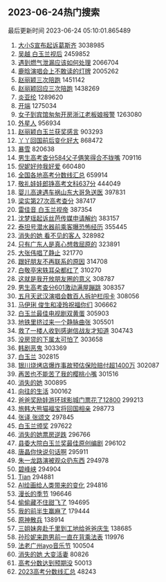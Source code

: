 ## 2023-06-24热门搜索 
最后更新时间 2023-06-24 05:10:01.865489 
1. [大小S宣布起诉葛斯齐](https://s.weibo.com/weibo?q=%E5%A4%A7%E5%B0%8FS%E5%AE%A3%E5%B8%83%E8%B5%B7%E8%AF%89%E8%91%9B%E6%96%AF%E9%BD%90&t=31&band_rank=1&Refer=top) 3038985
1. [吴越 白玉兰视后](https://s.weibo.com/weibo?q=%E5%90%B4%E8%B6%8A%20%E7%99%BD%E7%8E%89%E5%85%B0%E8%A7%86%E5%90%8E&t=31&band_rank=2&Refer=top) 2459852
1. [遇到燃气泄漏应该如何处理](https://s.weibo.com/weibo?q=%23%E9%81%87%E5%88%B0%E7%87%83%E6%B0%94%E6%B3%84%E6%BC%8F%E5%BA%94%E8%AF%A5%E5%A6%82%E4%BD%95%E5%A4%84%E7%90%86%23&t=31&band_rank=3&Refer=top) 2066704
1. [鹿晗演唱会上不敢读的灯牌](https://s.weibo.com/weibo?q=%23%E9%B9%BF%E6%99%97%E6%BC%94%E5%94%B1%E4%BC%9A%E4%B8%8A%E4%B8%8D%E6%95%A2%E8%AF%BB%E7%9A%84%E7%81%AF%E7%89%8C%23&t=31&band_rank=4&Refer=top) 2005262
1. [赵丽颖三次陪跑](https://s.weibo.com/weibo?q=%E8%B5%B5%E4%B8%BD%E9%A2%96%E4%B8%89%E6%AC%A1%E9%99%AA%E8%B7%91&t=31&band_rank=5&Refer=top) 1451142
1. [赵丽颖回应三次陪跑](https://s.weibo.com/weibo?q=%23%E8%B5%B5%E4%B8%BD%E9%A2%96%E5%9B%9E%E5%BA%94%E4%B8%89%E6%AC%A1%E9%99%AA%E8%B7%91%23&t=31&band_rank=13&Refer=top) 1438269
1. [炎亚纶](https://s.weibo.com/weibo?q=%E7%82%8E%E4%BA%9A%E7%BA%B6&t=31&band_rank=6&Refer=top) 1289620
1. [开端](https://s.weibo.com/weibo?q=%E5%BC%80%E7%AB%AF&t=31&band_rank=7&Refer=top) 1275034
1. [女子到宾馆匆匆开房浙江老板娘报警](https://s.weibo.com/weibo?q=%23%E5%A5%B3%E5%AD%90%E5%88%B0%E5%AE%BE%E9%A6%86%E5%8C%86%E5%8C%86%E5%BC%80%E6%88%BF%E6%B5%99%E6%B1%9F%E8%80%81%E6%9D%BF%E5%A8%98%E6%8A%A5%E8%AD%A6%23&t=31&band_rank=47&Refer=top) 1263080
1. [外星人](https://s.weibo.com/weibo?q=%E5%A4%96%E6%98%9F%E4%BA%BA&t=31&band_rank=8&Refer=top) 956934
1. [赵丽颖白玉兰获奖感言](https://s.weibo.com/weibo?q=%23%E8%B5%B5%E4%B8%BD%E9%A2%96%E7%99%BD%E7%8E%89%E5%85%B0%E8%8E%B7%E5%A5%96%E6%84%9F%E8%A8%80%23&t=31&band_rank=11&Refer=top) 903293
1. [丫丫回国前后变化好大](https://s.weibo.com/weibo?q=%23%E4%B8%AB%E4%B8%AB%E5%9B%9E%E5%9B%BD%E5%89%8D%E5%90%8E%E5%8F%98%E5%8C%96%E5%A5%BD%E5%A4%A7%23&t=31&band_rank=9&Refer=top) 868472
1. [暴雪](https://s.weibo.com/weibo?q=%E6%9A%B4%E9%9B%AA&t=31&band_rank=10&Refer=top) 820638
1. [男生高考查分584父子俩笑得合不拢嘴](https://s.weibo.com/weibo?q=%23%E7%94%B7%E7%94%9F%E9%AB%98%E8%80%83%E6%9F%A5%E5%88%86584%E7%88%B6%E5%AD%90%E4%BF%A9%E7%AC%91%E5%BE%97%E5%90%88%E4%B8%8D%E6%8B%A2%E5%98%B4%23&t=31&band_rank=12&Refer=top) 709116
1. [倪妮好帅我好爱](https://s.weibo.com/weibo?q=%E5%80%AA%E5%A6%AE%E5%A5%BD%E5%B8%85%E6%88%91%E5%A5%BD%E7%88%B1&t=31&band_rank=18&Refer=top) 660480
1. [全国各地高考分数线汇总](https://s.weibo.com/weibo?q=%23%E5%85%A8%E5%9B%BD%E5%90%84%E5%9C%B0%E9%AB%98%E8%80%83%E5%88%86%E6%95%B0%E7%BA%BF%E6%B1%87%E6%80%BB%23&t=31&band_rank=3&Refer=top) 659914
1. [敬礼娃娃郎铮高考文科637分](https://s.weibo.com/weibo?q=%23%E6%95%AC%E7%A4%BC%E5%A8%83%E5%A8%83%E9%83%8E%E9%93%AE%E9%AB%98%E8%80%83%E6%96%87%E7%A7%91637%E5%88%86%23&t=31&band_rank=14&Refer=top) 444049
1. [婴儿高速遇车祸山东大哥急送医](https://s.weibo.com/weibo?q=%23%E5%A9%B4%E5%84%BF%E9%AB%98%E9%80%9F%E9%81%87%E8%BD%A6%E7%A5%B8%E5%B1%B1%E4%B8%9C%E5%A4%A7%E5%93%A5%E6%80%A5%E9%80%81%E5%8C%BB%23&t=31&band_rank=25&Refer=top) 397831
1. [梁实第27次高考查分](https://s.weibo.com/weibo?q=%23%E6%A2%81%E5%AE%9E%E7%AC%AC27%E6%AC%A1%E9%AB%98%E8%80%83%E6%9F%A5%E5%88%86%23&t=31&band_rank=15&Refer=top) 387417
1. [雷佳音 白玉兰视帝](https://s.weibo.com/weibo?q=%E9%9B%B7%E4%BD%B3%E9%9F%B3%20%E7%99%BD%E7%8E%89%E5%85%B0%E8%A7%86%E5%B8%9D&t=31&band_rank=16&Refer=top) 387354
1. [沈梦瑶起诉丝芭传媒申请解约](https://s.weibo.com/weibo?q=%23%E6%B2%88%E6%A2%A6%E7%91%B6%E8%B5%B7%E8%AF%89%E4%B8%9D%E8%8A%AD%E4%BC%A0%E5%AA%92%E7%94%B3%E8%AF%B7%E8%A7%A3%E7%BA%A6%23&t=31&band_rank=17&Refer=top) 383157
1. [泰坦号潜水器前乘客曝恐怖经历](https://s.weibo.com/weibo?q=%23%E6%B3%B0%E5%9D%A6%E5%8F%B7%E6%BD%9C%E6%B0%B4%E5%99%A8%E5%89%8D%E4%B9%98%E5%AE%A2%E6%9B%9D%E6%81%90%E6%80%96%E7%BB%8F%E5%8E%86%23&t=31&band_rank=19&Refer=top) 355445
1. [消失的她 看不见的客人](https://s.weibo.com/weibo?q=%E6%B6%88%E5%A4%B1%E7%9A%84%E5%A5%B9%20%E7%9C%8B%E4%B8%8D%E8%A7%81%E7%9A%84%E5%AE%A2%E4%BA%BA&t=31&band_rank=21&Refer=top) 328982
1. [只有广东人是真心想救屈原的](https://s.weibo.com/weibo?q=%E5%8F%AA%E6%9C%89%E5%B9%BF%E4%B8%9C%E4%BA%BA%E6%98%AF%E7%9C%9F%E5%BF%83%E6%83%B3%E6%95%91%E5%B1%88%E5%8E%9F%E7%9A%84&t=31&band_rank=20&Refer=top) 323891
1. [大张伟唱了静止](https://s.weibo.com/weibo?q=%E5%A4%A7%E5%BC%A0%E4%BC%9F%E5%94%B1%E4%BA%86%E9%9D%99%E6%AD%A2&t=31&band_rank=31&Refer=top) 321770
1. [跟好朋友不再联系的原因](https://s.weibo.com/weibo?q=%E8%B7%9F%E5%A5%BD%E6%9C%8B%E5%8F%8B%E4%B8%8D%E5%86%8D%E8%81%94%E7%B3%BB%E7%9A%84%E5%8E%9F%E5%9B%A0&t=31&band_rank=22&Refer=top) 314708
1. [白敬亭宋轶耳朵都红了](https://s.weibo.com/weibo?q=%23%E7%99%BD%E6%95%AC%E4%BA%AD%E5%AE%8B%E8%BD%B6%E8%80%B3%E6%9C%B5%E9%83%BD%E7%BA%A2%E4%BA%86%23&t=31&band_rank=26&Refer=top) 310270
1. [这就是我开放朋友圈的意义](https://s.weibo.com/weibo?q=%23%E8%BF%99%E5%B0%B1%E6%98%AF%E6%88%91%E5%BC%80%E6%94%BE%E6%9C%8B%E5%8F%8B%E5%9C%88%E7%9A%84%E6%84%8F%E4%B9%89%23&t=31&band_rank=23&Refer=top) 308787
1. [男生高考查分601激动满屋蹦跳](https://s.weibo.com/weibo?q=%23%E7%94%B7%E7%94%9F%E9%AB%98%E8%80%83%E6%9F%A5%E5%88%86601%E6%BF%80%E5%8A%A8%E6%BB%A1%E5%B1%8B%E8%B9%A6%E8%B7%B3%23&t=31&band_rank=24&Refer=top) 308357
1. [五月天武汉演唱会数百人拆护栏闯卡](https://s.weibo.com/weibo?q=%23%E4%BA%94%E6%9C%88%E5%A4%A9%E6%AD%A6%E6%B1%89%E6%BC%94%E5%94%B1%E4%BC%9A%E6%95%B0%E7%99%BE%E4%BA%BA%E6%8B%86%E6%8A%A4%E6%A0%8F%E9%97%AF%E5%8D%A1%23&t=31&band_rank=25&Refer=top) 308056
1. [马伊琍 俊生和凌玲祝福你们](https://s.weibo.com/weibo?q=%E9%A9%AC%E4%BC%8A%E7%90%8D%20%E4%BF%8A%E7%94%9F%E5%92%8C%E5%87%8C%E7%8E%B2%E7%A5%9D%E7%A6%8F%E4%BD%A0%E4%BB%AC&t=31&band_rank=27&Refer=top) 306662
1. [白玉兰最佳电视剧双黄蛋](https://s.weibo.com/weibo?q=%23%E7%99%BD%E7%8E%89%E5%85%B0%E6%9C%80%E4%BD%B3%E7%94%B5%E8%A7%86%E5%89%A7%E5%8F%8C%E9%BB%84%E8%9B%8B%23&t=31&band_rank=28&Refer=top) 305903
1. [地铁里挤过来一个静脉曲张](https://s.weibo.com/weibo?q=%23%E5%9C%B0%E9%93%81%E9%87%8C%E6%8C%A4%E8%BF%87%E6%9D%A5%E4%B8%80%E4%B8%AA%E9%9D%99%E8%84%89%E6%9B%B2%E5%BC%A0%23&t=31&band_rank=29&Refer=top) 305501
1. [救了一楼人收到感谢信战友才知道](https://s.weibo.com/weibo?q=%23%E6%95%91%E4%BA%86%E4%B8%80%E6%A5%BC%E4%BA%BA%E6%94%B6%E5%88%B0%E6%84%9F%E8%B0%A2%E4%BF%A1%E6%88%98%E5%8F%8B%E6%89%8D%E7%9F%A5%E9%81%93%23&t=31&band_rank=30&Refer=top) 304743
1. [没房贷的下属太可怕了](https://s.weibo.com/weibo?q=%23%E6%B2%A1%E6%88%BF%E8%B4%B7%E7%9A%84%E4%B8%8B%E5%B1%9E%E5%A4%AA%E5%8F%AF%E6%80%95%E4%BA%86%23&t=31&band_rank=37&Refer=top) 303658
1. [韩剧恶鬼](https://s.weibo.com/weibo?q=%E9%9F%A9%E5%89%A7%E6%81%B6%E9%AC%BC&t=31&band_rank=32&Refer=top) 303369
1. [白玉兰](https://s.weibo.com/weibo?q=%E7%99%BD%E7%8E%89%E5%85%B0&t=31&band_rank=33&Refer=top) 302815
1. [银川烧烤店爆炸事故预估保险赔付超1400万](https://s.weibo.com/weibo?q=%23%E9%93%B6%E5%B7%9D%E7%83%A7%E7%83%A4%E5%BA%97%E7%88%86%E7%82%B8%E4%BA%8B%E6%95%85%E9%A2%84%E4%BC%B0%E4%BF%9D%E9%99%A9%E8%B5%94%E4%BB%98%E8%B6%851400%E4%B8%87%23&t=31&band_rank=34&Refer=top) 302087
1. [再苦也不能苦了我的樱桃小嘴](https://s.weibo.com/weibo?q=%23%E5%86%8D%E8%8B%A6%E4%B9%9F%E4%B8%8D%E8%83%BD%E8%8B%A6%E4%BA%86%E6%88%91%E7%9A%84%E6%A8%B1%E6%A1%83%E5%B0%8F%E5%98%B4%23&t=31&band_rank=35&Refer=top) 301516
1. [消失的她](https://s.weibo.com/weibo?q=%E6%B6%88%E5%A4%B1%E7%9A%84%E5%A5%B9&t=31&band_rank=36&Refer=top) 300895
1. [向往的生活](https://s.weibo.com/weibo?q=%E5%90%91%E5%BE%80%E7%9A%84%E7%94%9F%E6%B4%BB&t=31&band_rank=38&Refer=top) 300162
1. [爸爸奖励娃游环球影城门票花了12800](https://s.weibo.com/weibo?q=%23%E7%88%B8%E7%88%B8%E5%A5%96%E5%8A%B1%E5%A8%83%E6%B8%B8%E7%8E%AF%E7%90%83%E5%BD%B1%E5%9F%8E%E9%97%A8%E7%A5%A8%E8%8A%B1%E4%BA%8612800%23&t=31&band_rank=39&Refer=top) 299213
1. [旅韩大熊猫福宝将回国相亲](https://s.weibo.com/weibo?q=%23%E6%97%85%E9%9F%A9%E5%A4%A7%E7%86%8A%E7%8C%AB%E7%A6%8F%E5%AE%9D%E5%B0%86%E5%9B%9E%E5%9B%BD%E7%9B%B8%E4%BA%B2%23&t=31&band_rank=40&Refer=top) 298773
1. [张译 张颂文](https://s.weibo.com/weibo?q=%E5%BC%A0%E8%AF%91%20%E5%BC%A0%E9%A2%82%E6%96%87&t=31&band_rank=41&Refer=top) 297845
1. [白玉兰颁奖](https://s.weibo.com/weibo?q=%23%E7%99%BD%E7%8E%89%E5%85%B0%E9%A2%81%E5%A5%96%23&t=31&band_rank=42&Refer=top) 297622
1. [消失的她票房逆跌](https://s.weibo.com/weibo?q=%23%E6%B6%88%E5%A4%B1%E7%9A%84%E5%A5%B9%E7%A5%A8%E6%88%BF%E9%80%86%E8%B7%8C%23&t=31&band_rank=43&Refer=top) 296766
1. [县委大院白玉兰奖最佳原创编剧](https://s.weibo.com/weibo?q=%23%E5%8E%BF%E5%A7%94%E5%A4%A7%E9%99%A2%E7%99%BD%E7%8E%89%E5%85%B0%E5%A5%96%E6%9C%80%E4%BD%B3%E5%8E%9F%E5%88%9B%E7%BC%96%E5%89%A7%23&t=31&band_rank=44&Refer=top) 296102
1. [唐晶你快说句话啊](https://s.weibo.com/weibo?q=%E5%94%90%E6%99%B6%E4%BD%A0%E5%BF%AB%E8%AF%B4%E5%8F%A5%E8%AF%9D%E5%95%8A&t=31&band_rank=45&Refer=top) 295911
1. [朱一龙路演被观众扔东西](https://s.weibo.com/weibo?q=%23%E6%9C%B1%E4%B8%80%E9%BE%99%E8%B7%AF%E6%BC%94%E8%A2%AB%E8%A7%82%E4%BC%97%E6%89%94%E4%B8%9C%E8%A5%BF%23&t=31&band_rank=46&Refer=top) 294978
1. [碧峰峡](https://s.weibo.com/weibo?q=%E7%A2%A7%E5%B3%B0%E5%B3%A1&t=31&band_rank=48&Refer=top) 294904
1. [Tian](https://s.weibo.com/weibo?q=Tian&t=31&band_rank=49&Refer=top) 294881
1. [AI绘画给人类带来的变化](https://s.weibo.com/weibo?q=AI%E7%BB%98%E7%94%BB%E7%BB%99%E4%BA%BA%E7%B1%BB%E5%B8%A6%E6%9D%A5%E7%9A%84%E5%8F%98%E5%8C%96&t=31&band_rank=50&Refer=top) 294816
1. [漫长的季节](https://s.weibo.com/weibo?q=%E6%BC%AB%E9%95%BF%E7%9A%84%E5%AD%A3%E8%8A%82&t=31&band_rank=43&Refer=top) 196646
1. [偷偷藏不住甜飞了](https://s.weibo.com/weibo?q=%23%E5%81%B7%E5%81%B7%E8%97%8F%E4%B8%8D%E4%BD%8F%E7%94%9C%E9%A3%9E%E4%BA%86%23&t=31&band_rank=46&Refer=top) 194695
1. [我的前半生赢麻了](https://s.weibo.com/weibo?q=%23%E6%88%91%E7%9A%84%E5%89%8D%E5%8D%8A%E7%94%9F%E8%B5%A2%E9%BA%BB%E4%BA%86%23&t=31&band_rank=36&Refer=top) 179444
1. [原神散兵](https://s.weibo.com/weibo?q=%E5%8E%9F%E7%A5%9E%E6%95%A3%E5%85%B5&t=31&band_rank=48&Refer=top) 138914
1. [三姐妹奔赴千里到工地给爸爸庆生](https://s.weibo.com/weibo?q=%23%E4%B8%89%E5%A7%90%E5%A6%B9%E5%A5%94%E8%B5%B4%E5%8D%83%E9%87%8C%E5%88%B0%E5%B7%A5%E5%9C%B0%E7%BB%99%E7%88%B8%E7%88%B8%E5%BA%86%E7%94%9F%23&t=31&band_rank=49&Refer=top) 138685
1. [孙珍妮来跑男前一直在背乘法表](https://s.weibo.com/weibo?q=%23%E5%AD%99%E7%8F%8D%E5%A6%AE%E6%9D%A5%E8%B7%91%E7%94%B7%E5%89%8D%E4%B8%80%E7%9B%B4%E5%9C%A8%E8%83%8C%E4%B9%98%E6%B3%95%E8%A1%A8%23&t=31&band_rank=31&Refer=top) 119976
1. [法老广州ayo音乐节](https://s.weibo.com/weibo?q=%E6%B3%95%E8%80%81%E5%B9%BF%E5%B7%9Eayo%E9%9F%B3%E4%B9%90%E8%8A%82&t=31&band_rank=44&Refer=top) 100504
1. [消失的她 大变活妻](https://s.weibo.com/weibo?q=%E6%B6%88%E5%A4%B1%E7%9A%84%E5%A5%B9%20%E5%A4%A7%E5%8F%98%E6%B4%BB%E5%A6%BB&t=31&band_rank=47&Refer=top) 80826
1. [高考分数达到预期没](https://s.weibo.com/weibo?q=%23%E9%AB%98%E8%80%83%E5%88%86%E6%95%B0%E8%BE%BE%E5%88%B0%E9%A2%84%E6%9C%9F%E6%B2%A1%23&t=31&band_rank=48&Refer=top) 50013
1. [2023高考分数线汇总](https://s.weibo.com/weibo?q=%232023%E9%AB%98%E8%80%83%E5%88%86%E6%95%B0%E7%BA%BF%E6%B1%87%E6%80%BB%23&t=31&band_rank=30&Refer=top) 48243
